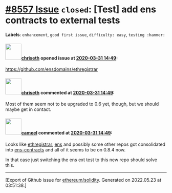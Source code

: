 # [\#8557 Issue](https://github.com/ethereum/solidity/issues/8557) `closed`: [Test] add ens contracts to external tests
**Labels**: `enhancement`, `good first issue`, `difficulty: easy`, `testing :hammer:`


#### <img src="https://avatars.githubusercontent.com/u/9073706?v=4" width="50">[chriseth](https://github.com/chriseth) opened issue at [2020-03-31 14:49](https://github.com/ethereum/solidity/issues/8557):

https://github.com/ensdomains/ethregistrar

#### <img src="https://avatars.githubusercontent.com/u/9073706?v=4" width="50">[chriseth](https://github.com/chriseth) commented at [2020-03-31 14:49](https://github.com/ethereum/solidity/issues/8557#issuecomment-606675890):

Most of them seem not to be upgraded to 0.6 yet, though, but we should maybe get in contact.

#### <img src="https://avatars.githubusercontent.com/u/137030?v=4" width="50">[cameel](https://github.com/cameel) commented at [2020-03-31 14:49](https://github.com/ethereum/solidity/issues/8557#issuecomment-952795113):

Looks like [ethregistrar](https://github.com/ensdomains/ethregistrar), [ens](https://github.com/ensdomains/ens) and possibly some other repos got consolidated into [ens-contracts](https://github.com/ensdomains/ens-contracts) and all of it seems to be on 0.8.4 now.

In that case just switching the ens ext test to this new repo should solve this.


-------------------------------------------------------------------------------



[Export of Github issue for [ethereum/solidity](https://github.com/ethereum/solidity). Generated on 2022.05.23 at 03:51:38.]
